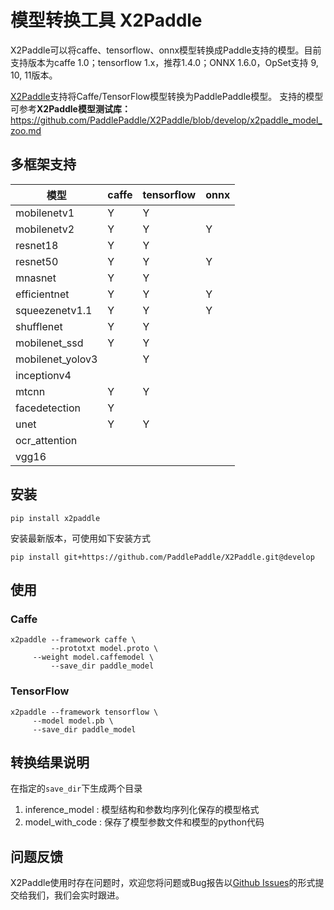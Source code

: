 # 模型转换工具 X2Paddle

X2Paddle可以将caffe、tensorflow、onnx模型转换成Paddle支持的模型。目前支持版本为caffe 1.0；tensorflow 1.x，推荐1.4.0；ONNX 1.6.0，OpSet支持 9, 10, 11版本。

[X2Paddle](https://github.com/PaddlePaddle/X2Paddle)支持将Caffe/TensorFlow模型转换为PaddlePaddle模型。
支持的模型可参考**X2Paddle模型测试库：**
https://github.com/PaddlePaddle/X2Paddle/blob/develop/x2paddle_model_zoo.md


## 多框架支持

|模型 | caffe | tensorflow | onnx |
|---|---|---|---|
|mobilenetv1 | Y | Y |  |
|mobilenetv2 | Y | Y | Y |
|resnet18 | Y | Y |  |
|resnet50 | Y | Y | Y |
|mnasnet | Y | Y |  |
|efficientnet | Y | Y | Y |
|squeezenetv1.1 | Y | Y | Y |
|shufflenet | Y | Y |  |
|mobilenet_ssd | Y | Y |  |
|mobilenet_yolov3 |  | Y |  |
|inceptionv4 |  |  |  |
|mtcnn | Y | Y |  |
|facedetection | Y |  |  |
|unet | Y | Y |  |
|ocr_attention |  |  |  |
|vgg16 |  |  |  |


## 安装

```
pip install x2paddle
```

安装最新版本，可使用如下安装方式

```
pip install git+https://github.com/PaddlePaddle/X2Paddle.git@develop
```

## 使用

### Caffe

```
x2paddle --framework caffe \
         --prototxt model.proto \
	 --weight model.caffemodel \
         --save_dir paddle_model
```

### TensorFlow

```
x2paddle --framework tensorflow \
	 --model model.pb \
	 --save_dir paddle_model
```

## 转换结果说明

在指定的`save_dir`下生成两个目录  
1. inference_model : 模型结构和参数均序列化保存的模型格式
2. model_with_code : 保存了模型参数文件和模型的python代码

## 问题反馈

X2Paddle使用时存在问题时，欢迎您将问题或Bug报告以[Github Issues](https://github.com/PaddlePaddle/X2Paddle/issues)的形式提交给我们，我们会实时跟进。
